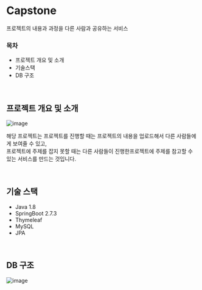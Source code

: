 # Capstone

프로젝트의 내용과 과정을 다른 사람과 공유하는 서비스

### 목차

- 프로젝트 개요 및 소개
- 기술스택
- DB 구조

<br>

## 프로젝트 개요 및 소개

![image](https://user-images.githubusercontent.com/88225377/218295498-483d5f69-4ea3-41d0-a2ac-507f17f7452f.png)

해당 프로젝트는 프로젝트를 진행할 때는 프로젝트의 내용을 업로드해서 다른 사람들에게 보여줄 수 있고, <br>
프로젝트에 주제를 잡지 못할 때는 다른 사람들이 진행한프로젝트에 주제를 참고할 수 있는 서비스를 만드는 것입니다.

<br>

## 기술 스택

- Java 1.8
- SpringBoot 2.7.3
- Thymeleaf
- MySQL
- JPA

<br>

## DB 구조

![image](https://user-images.githubusercontent.com/88225377/218295506-ee9c0381-cb7c-4a3d-bfa3-80292e17298a.png)
